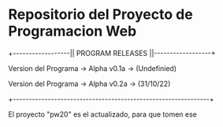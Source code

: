 # Repositorio del Proyecto de Programacion Web

+------------------|| PROGRAM RELEASES ||------------------+

Version del Programa → Alpha v0.1a → (Undefinied)        

Version del Programa → Alpha v0.2a → (31/10/22)          

+--------------------------------------------------------------+

El proyecto "pw20" es el actualizado, para que tomen ese
